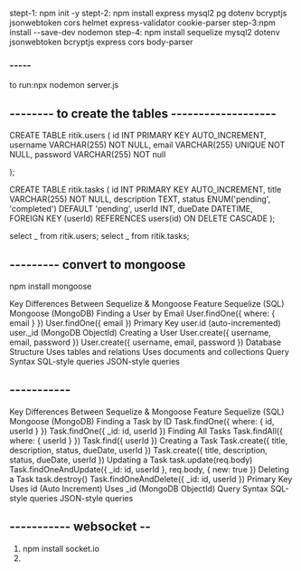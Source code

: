 stept-1: npm init -y
stept-2: npm install express mysql2 pg dotenv bcryptjs jsonwebtoken cors helmet express-validator cookie-parser
step-3:npm install --save-dev nodemon
step-4: npm install sequelize mysql2 dotenv jsonwebtoken bcryptjs express cors body-parser

### -----

to run:npx nodemon server.js

## -------- to create the tables -------------------

CREATE TABLE ritik.users (
id INT PRIMARY KEY AUTO_INCREMENT,
username VARCHAR(255) NOT NULL,
email VARCHAR(255) UNIQUE NOT NULL,
password VARCHAR(255) NOT null

);

CREATE TABLE ritik.tasks (
id INT PRIMARY KEY AUTO_INCREMENT,
title VARCHAR(255) NOT NULL,
description TEXT,
status ENUM('pending', 'completed') DEFAULT 'pending',
userId INT,
dueDate DATETIME,  
 FOREIGN KEY (userId) REFERENCES users(id) ON DELETE CASCADE
);

select _ from ritik.users;
select _ from ritik.tasks;

## --------- convert to mongoose

npm install mongoose

Key Differences Between Sequelize & Mongoose
Feature Sequelize (SQL) Mongoose (MongoDB)
Finding a User by Email User.findOne({ where: { email } }) User.findOne({ email })
Primary Key user.id (auto-incremented) user.\_id (MongoDB ObjectId)
Creating a User User.create({ username, email, password }) User.create({ username, email, password })
Database Structure Uses tables and relations Uses documents and collections
Query Syntax SQL-style queries JSON-style queries

## -----------

Key Differences Between Sequelize & Mongoose
Feature Sequelize (SQL) Mongoose (MongoDB)
Finding a Task by ID Task.findOne({ where: { id, userId } }) Task.findOne({ \_id: id, userId })
Finding All Tasks Task.findAll({ where: { userId } }) Task.find({ userId })
Creating a Task Task.create({ title, description, status, dueDate, userId }) Task.create({ title, description, status, dueDate, userId })
Updating a Task task.update(req.body) Task.findOneAndUpdate({ \_id: id, userId }, req.body, { new: true })
Deleting a Task task.destroy() Task.findOneAndDelete({ \_id: id, userId })
Primary Key Uses id (Auto Increment) Uses \_id (MongoDB ObjectId)
Query Syntax SQL-style queries JSON-style queries


## ----------- websocket --
1) npm install socket.io
2) 
